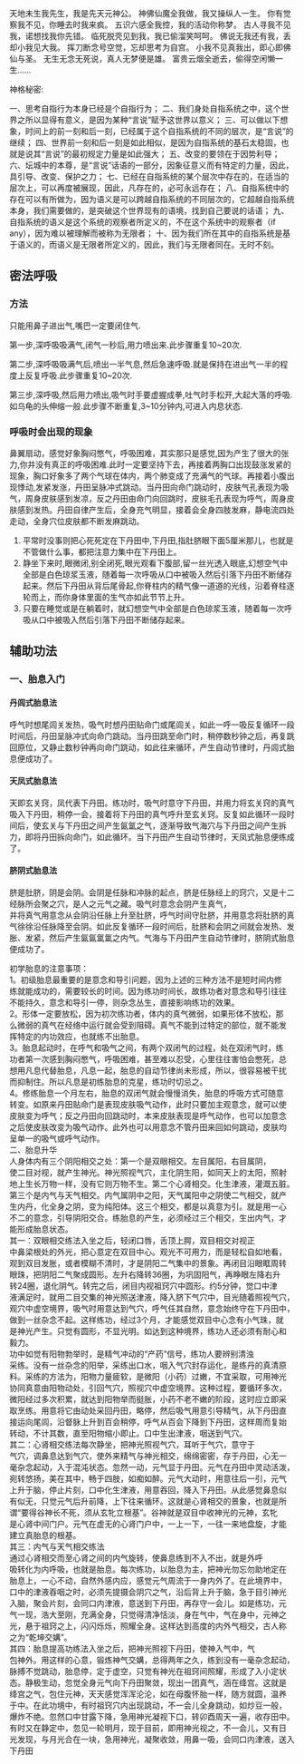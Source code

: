 天地未生我先生，我是先天元神公。
神佛仙魔全我做，我又操纵人一生。
你有觉察我不见，你睡去时我来疯。
五识六感全我控，我的活动你称梦。
古人寻我不见我，诺想找我你先错。
临死脱壳见到我，我已偷溜笑呵呵。
佛说无我还有我，丢却小我见大我。
挥刀断念号空觉，忘却思考为自宫。
小我不见真我出，即心即佛仙与圣。
无生无念无死说，真人无梦便是雄。
富贵云烟全逝去，偷得空闲懒一生……

神格秘密:

一、思考自指行为本身已经是个自指行为；
二、我们身处自指系统之中，这个世界之所以显得有意义，是因为某种“言说”赋予这世界以意义；
三、可以做以下想象，时间上的前一刻和后一刻，已经属于这个自指系统的不同的层次，是“言说”的继续；
四、世界前一刻和后一刻是如此相似，是因为自指系统的基石太稳固，也就是说其“言说”的最初规定力量是如此强大；
五、改变的要领在于因势利导；
六、坛城中的本尊，是“言说”话语的一部分，因象征意义而有特定的力量，因此，具引导、改变、保护之力；
七、已经在自指系统的某个层次中存在的，在适当的层次上，可以再度被展现，因此，凡存在的，必可永远存在；
八、自指系统中的存在可以有所做为，因为语义是可以跨越自指系统的不同层次的，它超越自指系统本身，我们需要做的，是突破这个世界现有的语境，找到自己要说的话语；
九、自指系统的语义是这个系统的观察者所定义的，不在这个系统中的观察者（if any），因为难以被理解而被称为无限者；
十、因为我们所在其中的自指系统是基于语义的，而语义是无限者所定义的，因此，我们与无限者同在。无时不刻。

## 密法呼吸
### 方法
只能用鼻子进出气,嘴巴一定要闭住气.

第一步,深呼吸吸满气,闭气一秒后,用力喷出来.此步骤重复10~20次.

第二步,深呼吸吸满气后,喷出一半气息,然后急速呼吸.就是保持在进出气一半的程度上反复呼吸.此步骤重复10~20次.

第三步,深呼吸,然后用力喷出,吸气时手要虚握成拳,吐气时手松开,大起大落的呼吸.如乌龟的头伸缩一般.此步骤不断重复,3~10分钟内,可进入内息状态.

### 呼吸时会出现的现象
鼻翼扇动，感觉好象胸闷憋气，呼吸困难，其实那只是感觉,因为产生了很大的张力,你并没有真正的呼吸困难.此时一定要坚持下去，再接着两胸口出现鼓涨发紧的现象，胸口好象多了两个气球在体内，两个肺变成了充满气的气球。再接着小腹出现悸动,发紧发涨，丹田呈脉冲式跳动。当丹田向命门跳动时，皮肤气孔表现为吸气，周身皮肤感到发凉，反之丹田由命门向回跳时，皮肤毛孔表现为呼气，周身皮肤感到发热。丹田自律产生后，全身充气明显，接着会全身四肢发麻，静电流四处走动，全身穴位皮肤都不断发麻跳动。



1. 平常时没事则把心死死定在下丹田中,下丹田,指肚脐眼下面5厘米那儿，也就是不管做什么事，都把注意力集中在下丹田上。
2. 静坐下来时,眼微闭,别全闭死,眼光观看下腹部,留一丝光透入眼底,幻想空气中全部是白色琼浆玉液，随着每一次呼吸从口中被吸入然后引落下丹田不断储存起来。然后下丹田从背后尾骨起,你脊柱内的精气像一道道的光线，沿着脊柱逐轮而上，而你身体里面的生气亦如此节节上升。
3. 只要在睡觉或是在躺着时，就幻想空气中全部是白色琼浆玉液，随着每一次呼吸从口中被吸入然后引落下丹田不断储存起来。


## 辅助功法 


### 一、胎息入门  
#### 丹闾式胎息法  
呼气时想尾闾关发热，吸气时想丹田贴命门或尾闾关，如此一呼一吸反复循环一段时间后，丹田呈脉冲式向命门跳动。当丹田跳至命门时，稍停数秒钟之后，再复跳回原位，又静止数秒钟再向命门跳动，如此往来循环，产生自动节律时，丹闾式胎息便成功了。  
#### 天凤式胎息法  
天即玄关窍，凤代表下丹田。练功时，吸气时意守下丹田，并用力将玄关窍的真气吸入下丹田，稍停一会，接着将下丹田的真气呼升至玄关窍。反复如此循环一段时间后，使玄关与下丹田之间产生氤氲之气，逐渐导致气海穴与下丹田之间产生拆力，即将丹田拆向命门，如此循环。当下丹田产生自动节律时，天凤式胎息便练成了。  

#### 脐阴式胎息法
脐是肚脐，阴是会阴。会阴是任脉和冲脉的起点，脐是任脉经上的窍穴，又是十二经脉所会聚之穴，是人之元气之藏。吸气时意念会阴产生真气，  
并将真气用意念从会阴沿任脉上升至肚脐，呼气时间守肚脐，并用意念将肚脐的真气徐徐沿任脉降至会阴。如此反复循环一段时间后，肚脐和会阴之间就会发热、发胀、发紧，然后产生氤氤氲氲之内气。气海与下丹田产生自动节律时，脐阴式胎息便成功了。  

初学胎息的注意事项：  
1。初级胎息最重要的是意念和导引问题，因为上述的三种方法不是短时间内修  
练就能成功的，需要较长的时间。因为练功时间长，故练功者对意念和导引往往  
不能持久，意念和导引一停，则杂念丛生，直接影响练功的效果。  
2。形体一定要放松，因为初次练功者，体内的真气微弱，如果形体不放松，那  
么微弱的真气在经络中运行就会受到阻碍。真气不能到过特定的部位，就不能发  
挥特定的内功效应，也就练不出胎息。  
3。胎息起动时，在呼气和吸气之间，有两个双闭气的过程，处在双闭气时，练  
功者第一次感到胸闷憋气，呼吸困难，甚至难以忍受，心里往往害怕会憋死，总  
想用凡息代替胎息，凡息一起，胎息的自动节律尚未形成，所以，很容易被干扰  
而抑制住。所以凡息是初练胎息的克星，练功时切忌之。  
4。修练胎息一个月左右，胎息的双闭气就会慢慢消失，胎息的呼吸方式可随意  
转变。如原来丹田贴命门是表现皮肤吸气动作，此时只要加主观意念，就可以使  
皮肤变为呼气；反之丹田向回跳动时，本来皮肤表现是呼气动作，也可以加意念  
之后使皮肤改变为吸气动作。此外也可以用意念不管丹田来回如何跳动，皮肤均  
呈单一的吸气或呼气动作。  
二、胎息升华  
人身体内有三个阴阳相交之处：第一个是双眼相交。左目属阳，右目属阴，  
使二目对视，就产生神光。神光照视气穴，主化阴生阳，如同天上的太阳，照射  
地上生长万物一样，没有它则万物不生。第二个心肾相交。化生津液，灌溉五脏。  
第三个是内气与天气相交。内气属阴中之阳，天气属阳中之阴使二气相交，就产  
生内丹，化全身之阴，变为纯阳体。这三个相交，都是以真意为引。就是用一心  
不二的意念，引导阴阳交合。练胎息的产生，必须经过三个相交，生出内气，才  
能形成胎息状态。  
其一：双眼相交练法入坐之后，轻闭口唇，舌顶上腭，双目相交对视正  
中鼻梁根处的外光，把心意定在双目中心。观光不可用力，而是轻松自如地看，  
观到双目发胀，或者模糊不清时，才是阴阳二气集中的景象。再闭目沿眼眶周转  
眼珠，把阴阳二气聚成圆形。左升右降转36圈，为巩固阳气，再睁眼左降右升  
转24圈，退化阴气。转完之后，闭目内视祖窍穴中圆形。约5分钟，觉口中津  
液满足时，就用二目交集的神光照送津液，降入脐下气穴中，目光随着照视气穴，  
观穴中虚空境界，吸气时用意达到气穴，呼气任其自然，意念始终守在下丹田中，  
做到一丝杂念不起。这样练功，经过3个月，才能感觉双目中心念有小气珠，就  
是神光产生。只觉有圆形，不显光明。如达到这种境界，练功人还必须有耐心和  
毅力。  
功中如觉有阳物勃举时，是精气冲动的“产药”信号，练功人要辨别清浊  
采练。没有一丝杂念的阳举，采练出口水，咽入气穴封存运化，是练丹的真清原  
料。采练的方法为，阳物力量疲软，是微阳（小药）过嫩，不宜采取，可用神光  
协同真意由阳物动处，引回气穴，照视穴中虚空境界。这种过程，要循环多次，  
微阳经过多次积累，就达到阳物举而挺胀，小药不老不嫩的阶段，这时应立即采  
取烹练。用意将它由动处采回丹田，略停，然后吸气用意引导精气，从下丹田直  
接运向尾闾，沿督脉上升到百会稍停，呼气从百会下降到下丹田，这样周而复始  
转动，不计其数，直至阳物缩小即止。口中生出津液，咽送到气穴。  
其二：心肾相交练法每次静坐，把神光照视气穴，耳听于气穴，意守于  
气穴，调鼻息达到气穴，使外来精气与神光相交，绵绵密密，存于丹田，心无一  
毫杂念起动，入于混沌状态。忽然一动，元气显于丹田。元气在丹田中灵动活泼，  
宛转悠扬，美在其中，畅于四肢，如痴如醉。元气大动时，用意往后一引，元气  
上升于脑，停止片刻，口中化生津液，用意吞回，降入下丹田。从此感觉鼻息似  
有似无，只觉元气后升前降，上下往来循环。这就是心肾相交的景象，也就是所  
谓“要得谷神长不死，须从玄牝立根基”。谷神就是双目中收神光的元神，玄牝  
是心肾中间门户。元气在虚无的心肾门户中，一上一下，一往一来地盘旋，才能  
建立真胎息的根基。  
其三：内气与天气相交练法  
通过心肾相交而至心肾之间的内气旋转，使鼻息练到不入不出，就是外呼  
吸转化为内呼吸，也就是胎息。每次练功，以胎息为主，把神光勿忘勿助地定在  
胎息上，一心不动，自然外感内应，感觉元气周流于一身内外了。在此境界中，  
口中的津液吞咽之时，必须先提摄会阴穴之气，沿后背上升于脑，急于目引神光  
入脑，聚会片刻，会同口内津液，意送到下丹田，再存守一会儿。如是练功，元  
气一现，浩大至刚，充满全身，只觉得清净恬淡，身在气中，气在身中，元神之  
光，悬于祖窍之上，闪闪烁烁，照耀全身。这样达到高度的内外气相交，古人称  
之为“乾坤交媾”。  
其四：胎息提高功练法入坐之后，把神光照视下丹田，使神入气中，气  
包神外。用这样的心意，锻炼神气交媾，总得两年之久，练到没有一毫杂念起动，  
脉搏不觉跳动，胎息停，定于虚空，只觉有神光在祖窍间照耀，形成了入小定状  
态。静极生动，忽觉全身元气向下丹田聚敛，现出一团真气，涵在绛宫。这就是  
绛宫之气，包住元神，天天感觉浑浑沦沦，如在母腹怀胎一样，随方就圆，温养  
于中。在此功境中，有时祖窍穴内出现跳动，不一会儿全身跳动，如炒豆一般，  
爆炸不绝。忽然口中甘露下降，急用神光凝视下口，转卯酉周天一遍，收存田中。  
有时又在静定中，忽见一轮明月，现于目前，即用神光视之，不一会儿，又有日  
光发现，与月光合在一块，急用神光，凝聚收敛，用鼻一吸，会同口内津液，送入下丹田
